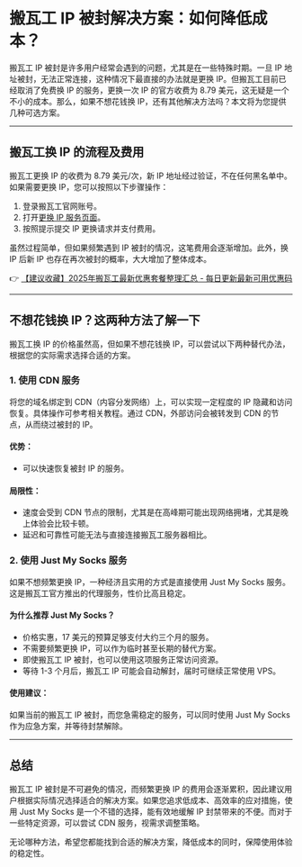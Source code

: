 # 搬瓦工 IP 被封解决方案：如何降低成本？

搬瓦工 IP 被封是许多用户经常会遇到的问题，尤其是在一些特殊时期。一旦 IP 地址被封，无法正常连接，这种情况下最直接的办法就是更换 IP。但搬瓦工目前已经取消了免费换 IP 的服务，更换一次 IP 的官方收费为 8.79 美元，这无疑是一个不小的成本。那么，如果不想花钱换 IP，还有其他解决方法吗？本文将为您提供几种可选方案。

---

## 搬瓦工换 IP 的流程及费用

搬瓦工更换 IP 的收费为 8.79 美元/次，新 IP 地址经过验证，不在任何黑名单中。如果需要更换 IP，您可以按照以下步骤操作：

1. 登录搬瓦工官网账号。
2. 打开[更换 IP 服务页面](https://bit.ly/banwagon)。
3. 按照提示提交 IP 更换请求并支付费用。

虽然过程简单，但如果频繁遇到 IP 被封的情况，这笔费用会逐渐增加。此外，换 IP 后新 IP 也存在再次被封的概率，大大增加了整体成本。

👉 [【建议收藏】2025年搬瓦工最新优惠套餐整理汇总 - 每日更新最新可用优惠码](https://bit.ly/banwagon)

---

## 不想花钱换 IP？这两种方法了解一下

搬瓦工换 IP 的价格虽然高，但如果不想花钱换 IP，可以尝试以下两种替代办法，根据您的实际需求选择合适的方案。

### 1. 使用 CDN 服务

将您的域名绑定到 CDN（内容分发网络）上，可以实现一定程度的 IP 隐藏和访问恢复。具体操作可参考相关教程。通过 CDN，外部访问会被转发到 CDN 的节点，从而绕过被封的 IP。

#### 优势：
- 可以快速恢复被封 IP 的服务。

#### 局限性：
- 速度会受到 CDN 节点的限制，尤其是在高峰期可能出现网络拥堵，尤其是晚上体验会比较卡顿。
- 延迟和可靠性可能无法与直接连接搬瓦工服务器相比。

### 2. 使用 Just My Socks 服务

如果不想频繁更换 IP，一种经济且实用的方式是直接使用 Just My Socks 服务。这是搬瓦工官方推出的代理服务，性价比高且稳定。

#### 为什么推荐 Just My Socks？
- 价格实惠，17 美元的预算足够支付大约三个月的服务。
- 不需要频繁更换 IP，可以作为临时甚至长期的替代方案。
- 即使搬瓦工 IP 被封，也可以使用这项服务正常访问资源。
- 等待 1-3 个月后，搬瓦工 IP 可能会自动解封，届时可继续正常使用 VPS。

#### 使用建议：
如果当前的搬瓦工 IP 被封，而您急需稳定的服务，可以同时使用 Just My Socks 作为应急方案，并等待封禁解除。

---

## 总结

搬瓦工 IP 被封是不可避免的情况，而频繁更换 IP 的费用会逐渐累积，因此建议用户根据实际情况选择适合的解决方案。如果您追求低成本、高效率的应对措施，使用 Just My Socks 是一个不错的选择，能有效地缓解 IP 封禁带来的不便。而对于一些特定资源，可以尝试 CDN 服务，视需求调整策略。

无论哪种方法，希望您都能找到合适的解决方案，降低成本的同时，保障使用体验的稳定性。